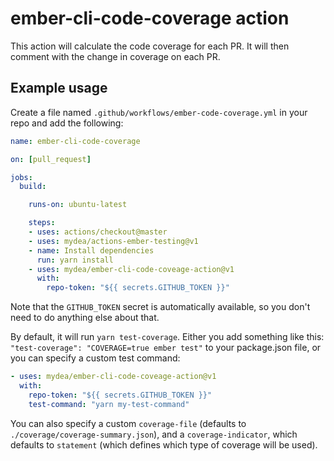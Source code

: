 # ember-cli-code-coverage action

This action will calculate the code coverage for each PR. It will then comment with the change in coverage on each PR.

## Example usage

Create a file named `.github/workflows/ember-code-coverage.yml` in your repo and add the following:

```yaml
name: ember-cli-code-coverage

on: [pull_request]

jobs:
  build:

    runs-on: ubuntu-latest

    steps:
    - uses: actions/checkout@master
    - uses: mydea/actions-ember-testing@v1
    - name: Install dependencies
      run: yarn install
    - uses: mydea/ember-cli-code-coveage-action@v1
      with:
        repo-token: "${{ secrets.GITHUB_TOKEN }}"
```

Note that the `GITHUB_TOKEN` secret is automatically available, so you don't need to do anything else about that.

By default, it will run `yarn test-coverage`. 
Either you add something like this: `"test-coverage": "COVERAGE=true ember test"` to your package.json file, 
or you can specify a custom test command:

```yaml
- uses: mydea/ember-cli-code-coveage-action@v1
  with:
    repo-token: "${{ secrets.GITHUB_TOKEN }}"
    test-command: "yarn my-test-command"
```

You can also specify a custom `coverage-file` (defaults to `./coverage/coverage-summary.json`), 
and a `coverage-indicator`, which defaults to `statement` (which defines which type of coverage will be used).
